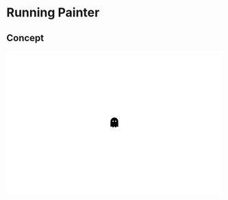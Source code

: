 # Running Painter

## Concept

![Concept](https://github.com/kawmra/running-painter/blob/master/images/concept.gif)
